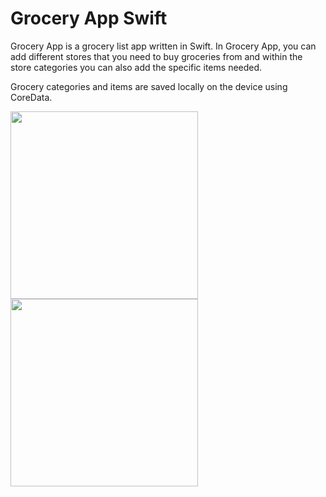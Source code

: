 # Grocery App Swift

Grocery App is a grocery list app written in Swift. In Grocery App, you can add different stores that you need to buy groceries from and within the store categories you can also add the specific items needed. 

Grocery categories and items are saved locally on the device using CoreData.

<a><img src="http://i.imgur.com/LXF3YkA.png" width="300"></a>
<a><img src="http://i.imgur.com/8wqpzpL.png" width="300"></a>
